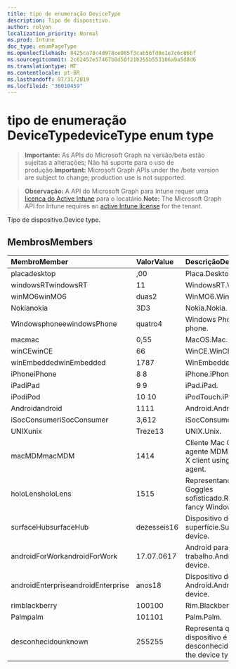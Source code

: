 ```yaml
---
title: tipo de enumeração DeviceType
description: Tipo de dispositivo.
author: rolyon
localization_priority: Normal
ms.prod: Intune
doc_type: enumPageType
ms.openlocfilehash: 8425ca78c4d978ce085f3cab56fd8e1e7c6c06bf
ms.sourcegitcommit: 2c62457e57467b8d50f21b255b553106a9a5d8d6
ms.translationtype: MT
ms.contentlocale: pt-BR
ms.lasthandoff: 07/31/2019
ms.locfileid: "36010459"
---
```

# <a name="devicetype-enum-type"></a><span data-ttu-id="224f2-103">tipo de enumeração DeviceType</span><span class="sxs-lookup"><span data-stu-id="224f2-103">deviceType enum type</span></span>

> <span data-ttu-id="224f2-104">**Importante:** As APIs do Microsoft Graph na versão/beta estão sujeitas a alterações; Não há suporte para o uso de produção.</span><span class="sxs-lookup"><span data-stu-id="224f2-104">**Important:** Microsoft Graph APIs under the /beta version are subject to change; production use is not supported.</span></span>

> <span data-ttu-id="224f2-105">**Observação:** A API do Microsoft Graph para Intune requer uma [licença do Active Intune](https://go.microsoft.com/fwlink/?linkid=839381) para o locatário.</span><span class="sxs-lookup"><span data-stu-id="224f2-105">**Note:** The Microsoft Graph API for Intune requires an [active Intune license](https://go.microsoft.com/fwlink/?linkid=839381) for the tenant.</span></span>

<span data-ttu-id="224f2-106">Tipo de dispositivo.</span><span class="sxs-lookup"><span data-stu-id="224f2-106">Device type.</span></span>

## <a name="members"></a><span data-ttu-id="224f2-107">Membros</span><span class="sxs-lookup"><span data-stu-id="224f2-107">Members</span></span>
|<span data-ttu-id="224f2-108">Membro</span><span class="sxs-lookup"><span data-stu-id="224f2-108">Member</span></span>|<span data-ttu-id="224f2-109">Valor</span><span class="sxs-lookup"><span data-stu-id="224f2-109">Value</span></span>|<span data-ttu-id="224f2-110">Descrição</span><span class="sxs-lookup"><span data-stu-id="224f2-110">Description</span></span>|
|:---|:---|:---|
|<span data-ttu-id="224f2-111">placa</span><span class="sxs-lookup"><span data-stu-id="224f2-111">desktop</span></span>|<span data-ttu-id="224f2-112">,0</span><span class="sxs-lookup"><span data-stu-id="224f2-112">0</span></span>|<span data-ttu-id="224f2-113">Placa.</span><span class="sxs-lookup"><span data-stu-id="224f2-113">Desktop.</span></span>|
|<span data-ttu-id="224f2-114">windowsRT</span><span class="sxs-lookup"><span data-stu-id="224f2-114">windowsRT</span></span>|<span data-ttu-id="224f2-115">1</span><span class="sxs-lookup"><span data-stu-id="224f2-115">1</span></span>|<span data-ttu-id="224f2-116">WindowsRT.</span><span class="sxs-lookup"><span data-stu-id="224f2-116">WindowsRT.</span></span>|
|<span data-ttu-id="224f2-117">winMO6</span><span class="sxs-lookup"><span data-stu-id="224f2-117">winMO6</span></span>|<span data-ttu-id="224f2-118">duas</span><span class="sxs-lookup"><span data-stu-id="224f2-118">2</span></span>|<span data-ttu-id="224f2-119">WinMO6.</span><span class="sxs-lookup"><span data-stu-id="224f2-119">WinMO6.</span></span>|
|<span data-ttu-id="224f2-120">Nokia</span><span class="sxs-lookup"><span data-stu-id="224f2-120">nokia</span></span>|<span data-ttu-id="224f2-121">3D</span><span class="sxs-lookup"><span data-stu-id="224f2-121">3</span></span>|<span data-ttu-id="224f2-122">Nokia.</span><span class="sxs-lookup"><span data-stu-id="224f2-122">Nokia.</span></span>|
|<span data-ttu-id="224f2-123">Windowsphonee</span><span class="sxs-lookup"><span data-stu-id="224f2-123">windowsPhone</span></span>|<span data-ttu-id="224f2-124">quatro</span><span class="sxs-lookup"><span data-stu-id="224f2-124">4</span></span>|<span data-ttu-id="224f2-125">Windows Phone.</span><span class="sxs-lookup"><span data-stu-id="224f2-125">Windows phone.</span></span>|
|<span data-ttu-id="224f2-126">mac</span><span class="sxs-lookup"><span data-stu-id="224f2-126">mac</span></span>|<span data-ttu-id="224f2-127">0,5</span><span class="sxs-lookup"><span data-stu-id="224f2-127">5</span></span>|<span data-ttu-id="224f2-128">MacOS.</span><span class="sxs-lookup"><span data-stu-id="224f2-128">Mac.</span></span>|
|<span data-ttu-id="224f2-129">winCE</span><span class="sxs-lookup"><span data-stu-id="224f2-129">winCE</span></span>|<span data-ttu-id="224f2-130">6</span><span class="sxs-lookup"><span data-stu-id="224f2-130">6</span></span>|<span data-ttu-id="224f2-131">WinCE.</span><span class="sxs-lookup"><span data-stu-id="224f2-131">WinCE.</span></span>|
|<span data-ttu-id="224f2-132">winEmbedded</span><span class="sxs-lookup"><span data-stu-id="224f2-132">winEmbedded</span></span>|<span data-ttu-id="224f2-133">178</span><span class="sxs-lookup"><span data-stu-id="224f2-133">7</span></span>|<span data-ttu-id="224f2-134">WinEmbedded.</span><span class="sxs-lookup"><span data-stu-id="224f2-134">WinEmbedded.</span></span>|
|<span data-ttu-id="224f2-135">iPhone</span><span class="sxs-lookup"><span data-stu-id="224f2-135">iPhone</span></span>|<span data-ttu-id="224f2-136">8 </span><span class="sxs-lookup"><span data-stu-id="224f2-136">8</span></span>|<span data-ttu-id="224f2-137">iPhone.</span><span class="sxs-lookup"><span data-stu-id="224f2-137">iPhone.</span></span>|
|<span data-ttu-id="224f2-138">iPad</span><span class="sxs-lookup"><span data-stu-id="224f2-138">iPad</span></span>|<span data-ttu-id="224f2-139">9 </span><span class="sxs-lookup"><span data-stu-id="224f2-139">9</span></span>|<span data-ttu-id="224f2-140">iPad.</span><span class="sxs-lookup"><span data-stu-id="224f2-140">iPad.</span></span>|
|<span data-ttu-id="224f2-141">iPod</span><span class="sxs-lookup"><span data-stu-id="224f2-141">iPod</span></span>|<span data-ttu-id="224f2-142">10 </span><span class="sxs-lookup"><span data-stu-id="224f2-142">10</span></span>|<span data-ttu-id="224f2-143">iPodTouch.</span><span class="sxs-lookup"><span data-stu-id="224f2-143">iPodTouch.</span></span>|
|<span data-ttu-id="224f2-144">Android</span><span class="sxs-lookup"><span data-stu-id="224f2-144">android</span></span>|<span data-ttu-id="224f2-145">11</span><span class="sxs-lookup"><span data-stu-id="224f2-145">11</span></span>|<span data-ttu-id="224f2-146">Android.</span><span class="sxs-lookup"><span data-stu-id="224f2-146">Android.</span></span>|
|<span data-ttu-id="224f2-147">iSocConsumer</span><span class="sxs-lookup"><span data-stu-id="224f2-147">iSocConsumer</span></span>|<span data-ttu-id="224f2-148">3,6</span><span class="sxs-lookup"><span data-stu-id="224f2-148">12</span></span>|<span data-ttu-id="224f2-149">iSocConsumer.</span><span class="sxs-lookup"><span data-stu-id="224f2-149">iSocConsumer.</span></span>|
|<span data-ttu-id="224f2-150">UNIX</span><span class="sxs-lookup"><span data-stu-id="224f2-150">unix</span></span>|<span data-ttu-id="224f2-151">Treze</span><span class="sxs-lookup"><span data-stu-id="224f2-151">13</span></span>|<span data-ttu-id="224f2-152">UNIX.</span><span class="sxs-lookup"><span data-stu-id="224f2-152">Unix.</span></span>|
|<span data-ttu-id="224f2-153">macMDM</span><span class="sxs-lookup"><span data-stu-id="224f2-153">macMDM</span></span>|<span data-ttu-id="224f2-154">14</span><span class="sxs-lookup"><span data-stu-id="224f2-154">14</span></span>|<span data-ttu-id="224f2-155">Cliente Mac OS X usando o agente MDM interno.</span><span class="sxs-lookup"><span data-stu-id="224f2-155">Mac OS X client using built in MDM agent.</span></span>|
|<span data-ttu-id="224f2-156">holoLens</span><span class="sxs-lookup"><span data-stu-id="224f2-156">holoLens</span></span>|<span data-ttu-id="224f2-157">15</span><span class="sxs-lookup"><span data-stu-id="224f2-157">15</span></span>|<span data-ttu-id="224f2-158">Representando o Windows 10 Goggles sofisticado.</span><span class="sxs-lookup"><span data-stu-id="224f2-158">Representing the fancy Windows 10 goggles.</span></span>|
|<span data-ttu-id="224f2-159">surfaceHub</span><span class="sxs-lookup"><span data-stu-id="224f2-159">surfaceHub</span></span>|<span data-ttu-id="224f2-160">dezesseis</span><span class="sxs-lookup"><span data-stu-id="224f2-160">16</span></span>|<span data-ttu-id="224f2-161">Dispositivo de HUB de superfície.</span><span class="sxs-lookup"><span data-stu-id="224f2-161">Surface HUB device.</span></span>|
|<span data-ttu-id="224f2-162">androidForWork</span><span class="sxs-lookup"><span data-stu-id="224f2-162">androidForWork</span></span>|<span data-ttu-id="224f2-163">17.07.06</span><span class="sxs-lookup"><span data-stu-id="224f2-163">17</span></span>|<span data-ttu-id="224f2-164">Android para dispositivo de trabalho.</span><span class="sxs-lookup"><span data-stu-id="224f2-164">Android for work device.</span></span>|
|<span data-ttu-id="224f2-165">androidEnterprise</span><span class="sxs-lookup"><span data-stu-id="224f2-165">androidEnterprise</span></span>|<span data-ttu-id="224f2-166">anos</span><span class="sxs-lookup"><span data-stu-id="224f2-166">18</span></span>|<span data-ttu-id="224f2-167">Dispositivo de empresa Android.</span><span class="sxs-lookup"><span data-stu-id="224f2-167">Android enterprise device.</span></span>|
|<span data-ttu-id="224f2-168">rim</span><span class="sxs-lookup"><span data-stu-id="224f2-168">blackberry</span></span>|<span data-ttu-id="224f2-169">100</span><span class="sxs-lookup"><span data-stu-id="224f2-169">100</span></span>|<span data-ttu-id="224f2-170">Rim.</span><span class="sxs-lookup"><span data-stu-id="224f2-170">Blackberry.</span></span>|
|<span data-ttu-id="224f2-171">Palm</span><span class="sxs-lookup"><span data-stu-id="224f2-171">palm</span></span>|<span data-ttu-id="224f2-172">101</span><span class="sxs-lookup"><span data-stu-id="224f2-172">101</span></span>|<span data-ttu-id="224f2-173">Palm.</span><span class="sxs-lookup"><span data-stu-id="224f2-173">Palm.</span></span>|
|<span data-ttu-id="224f2-174">desconhecido</span><span class="sxs-lookup"><span data-stu-id="224f2-174">unknown</span></span>|<span data-ttu-id="224f2-175">255</span><span class="sxs-lookup"><span data-stu-id="224f2-175">255</span></span>|<span data-ttu-id="224f2-176">Representa que o tipo de dispositivo é desconhecido.</span><span class="sxs-lookup"><span data-stu-id="224f2-176">Represents that the device type is unknown.</span></span>|





